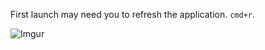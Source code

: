 First launch may need you to refresh the application. `cmd+r`.

![Imgur](http://i.imgur.com/HFrPLzw.png)
